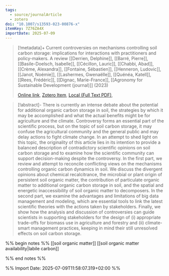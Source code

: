 ```yaml
---
tags:
  - source/journalArticle
  - zotero
doi: "10.1007/s13593-023-00876-x"
itemKey: 7Z76ZA4X
importDate: 2025-07-09
---
```

>[!metadata]+
> Current controversies on mechanisms controlling soil carbon storage: implications for interactions with practitioners and policy-makers. A review
> [[Derrien, Delphine]], [[Barré, Pierre]], [[Basile-Doelsch, Isabelle]], [[Cécillon, Lauric]], [[Chabbi, Abad]], [[Crème, Alexandra]], [[Fontaine, Sébastien]], [[Henneron, Ludovic]], [[Janot, Noémie]], [[Lashermes, Gwenaëlle]], [[Quénéa, Katell]], [[Rees, Frédéric]], [[Dignac, Marie-France]], 
> [[Agronomy for Sustainable Development (journal)]] (2023)
> 
> [Online link](https://hal.inrae.fr/hal-04032123), [Zotero Item](zotero://select/library/items/7Z76ZA4X), [Local (Full Text PDF)](file://C:/Users/aburg/Documents/references/zotero/storage/SJS54XY9/Derrien2023_Currentcontroversies.pdf), 

>[!abstract]-
>There is currently an intense debate about the potential for additional organic carbon storage in soil, the strategies by which it may be accomplished and what the actual benefits might be for agriculture and the climate. Controversy forms an essential part of the scientific process, but on the topic of soil carbon storage, it may confuse the agricultural community and the general public and may delay actions to fight climate change. In an attempt to shed light on this topic, the originality of this article lies in its intention to provide a balanced description of contradictory scientific opinions on soil carbon storage and to examine how the scientific community can support decision-making despite the controversy. In the first part, we review and attempt to reconcile conflicting views on the mechanisms controlling organic carbon dynamics in soil. We discuss the divergent opinions about chemical recalcitrance, the microbial or plant origin of persistent soil organic matter, the contribution of particulate organic matter to additional organic carbon storage in soil, and the spatial and energetic inaccessibility of soil organic matter to decomposers. In the second part, we examine the advantages and limitations of big data management and modeling, which are essential tools to link the latest scientific theories with the actions taken by stakeholders. Finally, we show how the analysis and discussion of controversies can guide scientists in supporting stakeholders for the design of (i) appropriate trade-offs for biomass use in agriculture and forestry and (ii) climate-smart management practices, keeping in mind their still unresolved effects on soil carbon storage.

%% begin notes %%
[[soil organic matter]]
[[soil organic matter availability|labile carbon]]

%% end notes %%

%% Import Date: 2025-07-09T11:58:07.319+02:00 %%
